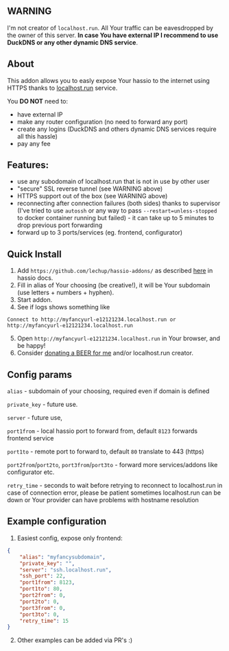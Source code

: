 ## WARNING

I'm not creator of `localhost.run`. All Your traffic can be eavesdropped by the owner of this server. **In case You have external IP I recommend to use DuckDNS or any other dynamic DNS service**.

## About

This addon allows you to easly expose Your hassio to the internet using HTTPS thanks to [localhost.run](https://localhost.run) service.

You **DO NOT** need to:

  * have external IP
  * make any router configuration (no need to forward any port)
  * create any logins (DuckDNS and others dynamic DNS services require all this hassle)
  * pay any fee

## Features:

 * use any subodomain of localhost.run that is not in use by other user
 * "secure" SSL reverse tunnel (see WARNING above)
 * HTTPS support out of the box (see WARNING above)
 * reconnecting after connection failures (both sides) thanks to supervisor (I've tried to use `autossh` or any way to pass `--restart=unless-stopped` to docker container running but failed) - it can take up to 5 minutes to drop previous port forwarding
 * forward up to 3 ports/services (eg. frontend, configurator)

## Quick Install

1. Add `https://github.com/lechup/hassio-addons/` as described [here](https://www.home-assistant.io/hassio/installing_third_party_addons/) in hassio docs.
2. Fill in alias of Your choosing (be creative!), it will be Your subdomain (use letters + numbers + hyphen).
3. Start addon.
4. See if logs shows something like
```
Connect to http://myfancyurl-e12121234.localhost.run or http://myfancyurl-e12121234.localhost.run
```
5. Open `http://myfancyurl-e12121234.localhost.run` in Your browser, and be happy!
6. Consider [donating a BEER for me](https://www.paypal.com/cgi-bin/webscr?cmd=_s-xclick&hosted_button_id=VGVTUEX3BDKKN&source=url) and/or localhost.run creator.

## Config params

`alias` - subdomain of your choosing, required even if domain is defined

`private_key` - future use.

`server` - future use,

`port1from` - local hassio port to forward from, default `8123` forwards frontend service

`port1to` - remote port to forward to, default `80` translate to 443 (https)

`port2from`/`port2to`, `port3from`/`port3to` - forward more services/addons like configurator etc. 

`retry_time` - seconds to wait before retrying to reconnect to localhost.run in case of connection error, please be patient sometimes localhost.run can be down or Your provider can have problems with hostname resolution

## Example configuration

1. Easiest config, expose only frontend:

```json
{
    "alias": "myfancysubdomain",
    "private_key": "",
    "server": "ssh.localhost.run",
    "ssh_port": 22,
    "port1from": 8123,
    "port1to": 80,
    "port2from": 0,
    "port2to": 0,
    "port3from": 0,
    "port3to": 0,
    "retry_time": 15
}
```

2. Other examples can be added via PR's :)
